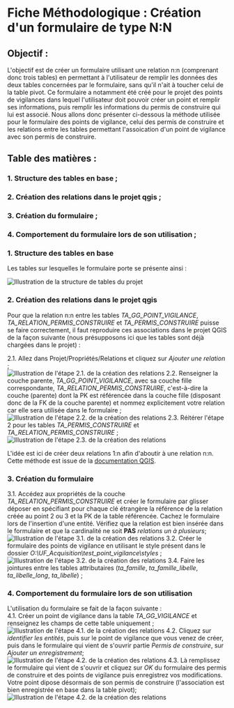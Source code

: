 # Fiche Méthodologique : Création d'un formulaire de type N:N

## Objectif :
L'objectif est de créer un formulaire utilisant une relation n:n (comprenant donc trois tables) en permettant à l'utilisateur de remplir les données des deux tables concernées par le formulaire, sans qu'il n'ait à toucher celui de la table pivot. Ce formulaire a notamment été créé pour le projet des points de vigilances dans lequel l'utilisateur doit pouvoir créer un point et remplir ses informations, puis remplir les informations du permis de construire qui lui est associé. Nous allons donc présenter ci-dessous la méthode utilisée pour le formulaire des points de vigilance, celui des permis de construire et les relations entre les tables permettant l'assoication d'un point de vigilance avec son permis de construire.

## Table des matières :
### 1. Structure des tables en base ;
### 2. Création des relations dans le projet qgis ;
### 3. Création du formulaire ;
### 4. Comportement du formulaire lors de son utilisation ;

 ### 1. Structure des tables en base

 Les tables sur lesquelles le formulaire porte se présente ainsi : 
<!-- -->
![Illustration de la structure de tables du projet](C:/Users/bjacq/Documents/code/Projets_QGIS/Illustrations_points_vigilance/illustration_1_structure_des_tables.PNG)

### 2. Création des relations dans le projet qgis

Pour que la relation n:n entre les tables *TA_GG_POINT_VIGILANCE*, *TA_RELATION_PERMIS_CONSTRUIRE* et *TA_PERMIS_CONSTRUIRE* puisse se faire correctement, il faut reproduire ces associations dans le projet QGIS de la façon suivante (nous présupposons ici que les tables sont déjà chargées dans le projet) :

2.1. Allez dans Projet/Propriétés/Relations et cliquez sur *Ajouter une relation* ;  
![Illustration de l'étape 2.1. de la création des relations](C:/Users/bjacq/Documents/code/Projets_QGIS/Illustrations_points_vigilance/illustration_partie_2_etape_1.PNG)
2.2. Renseigner la couche parente, *TA_GG_POINT_VIGILANCE*, avec sa couche fille correspondante, *TA_RELATION_PERMIS_CONSTRUIRE*, c'est-à-dire la couche (parente) dont la PK est référencée dans la couche fille (disposant donc de la FK de la couche parente) et nommez explicitement votre relation car elle sera utilisée dans le formulaire ;  
![Illustration de l'étape 2.2. de la création des relations](C:/Users/bjacq/Documents/code/Projets_QGIS/Illustrations_points_vigilance/illustration_partie_2_etape_2.PNG)
2.3. Réitérer l'étape 2 pour les tables *TA_PERMIS_CONSTRUIRE* et *TA_RELATION_PERMIS_CONSTRUIRE* ;  
![Illustration de l'étape 2.3. de la création des relations](C:/Users/bjacq/Documents/code/Projets_QGIS/Illustrations_points_vigilance/illustration_partie_2_etape_3.PNG)
<!-- -->
L'idée est ici de créer deux relations 1:n afin d'aboutir à une relation n:n. Cette méthode est issue de la [documentation QGIS](https://docs.qgis.org/3.10/fr/docs/user_manual/working_with_vector/attribute_table.html#introducing-many-to-many-n-m-relations).

### 3. Création du formulaire

3.1. Accédez aux propriétés de la couche *TA_RELATION_PERMIS_CONSTRUIRE* et créer le formulaire par glisser déposer en spécifiant pour chaque clé étrangère la référence de la relation créée au point 2 ou 3 et la PK de la table référencée. Cachez le formulaire lors de l'insertion d'une entité. Vérifiez que la relation est bien insérée dans le formulaire et que la cardinalité ne soit **PAS** *relations un à plusieurs*;  
![Illustration de l'étape 3.1. de la création des relations](C:/Users/bjacq/Documents/code/Projets_QGIS/Illustrations_points_vigilance/illustration_partie_3_etape_1.PNG)
3.2. Créer le formulaire des points de vigilance en utilisant le style présent dans le dossier *O:\UF_Acquisition\test_point_vigilance\styles* ;  
![Illustration de l'étape 3.2. de la création des relations](C:/Users/bjacq/Documents/code/Projets_QGIS/Illustrations_points_vigilance/illustration_partie_3_etape_2.PNG)
3.4. Faire les jointures entre les tables attributaires (*ta_famille*, *ta_famille_libelle*, *ta_libelle_long*, *ta_libelle*) ;

### 4. Comportement du formulaire lors de son utilisation

L'utilisation du formulaire se fait de la façon suivante :  
4.1. Créer un point de vigilance dans la table *TA_GG_VIGILANCE* et renseignez les champs de cette table uniquement ;  
![Illustration de l'étape 4.1. de la création des relations](C:/Users/bjacq/Documents/code/Projets_QGIS/Illustrations_points_vigilance/illustration_partie_4_etape_1.PNG)
4.2. Cliquez sur *identifier les entités*, puis sur le point de vigilance que vous venez de créer, puis dans le formulaire qui vient de s'ouvrir partie *Permis de construire*, sur *Ajouter un enregistrement*;  
![Illustration de l'étape 4.2. de la création des relations](C:/Users/bjacq/Documents/code/Projets_QGIS/Illustrations_points_vigilance/illustration_partie_4_etape_2.PNG)
4.3. Là remplissez le formulaire qui vient de s'ouvrir et cliquez sur *OK* du formulaire des permis de construire et des points de vigilance puis enregistrez vos modifications. Votre point dipose désormais de son permis de construire (l'association est bien enregistrée en base dans la table pivot);  
![Illustration de l'étape 4.2. de la création des relations](C:/Users/bjacq/Documents/code/Projets_QGIS/Illustrations_points_vigilance/illustration_partie_4_etape_2.PNG)
